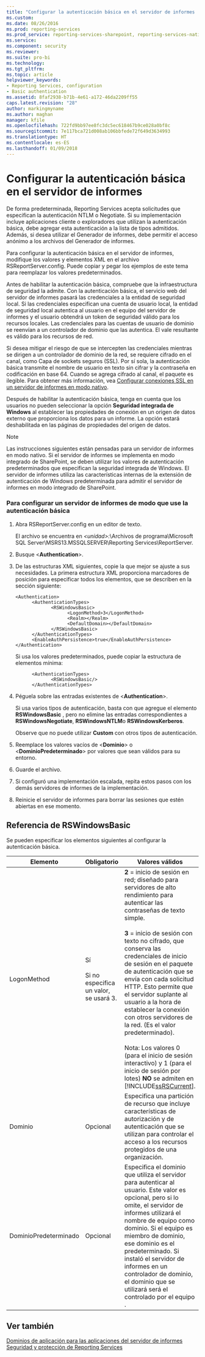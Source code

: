 ```yaml
---
title: "Configurar la autenticación básica en el servidor de informes | Microsoft Docs"
ms.custom: 
ms.date: 08/26/2016
ms.prod: reporting-services
ms.prod_service: reporting-services-sharepoint, reporting-services-native
ms.service: 
ms.component: security
ms.reviewer: 
ms.suite: pro-bi
ms.technology: 
ms.tgt_pltfrm: 
ms.topic: article
helpviewer_keywords:
- Reporting Services, configuration
- Basic authentication
ms.assetid: 8faf2938-b71b-4e61-a172-46da2209ff55
caps.latest.revision: "28"
author: markingmyname
ms.author: maghan
manager: kfile
ms.openlocfilehash: 722fd9bb97ee8fc3dc5ec618467b9ce028a0bf8c
ms.sourcegitcommit: 7e117bca721d008ab106bbfede72f649d3634993
ms.translationtype: HT
ms.contentlocale: es-ES
ms.lasthandoff: 01/09/2018
---
```

# <a name="configure-basic-authentication-on-the-report-server"></a>Configurar la autenticación básica en el servidor de informes
  De forma predeterminada, Reporting Services acepta solicitudes que especifican la autenticación NTLM o Negotiate. Si su implementación incluye aplicaciones cliente o exploradores que utilizan la autenticación básica, debe agregar esta autenticación a la lista de tipos admitidos. Además, si desea utilizar el Generador de informes, debe permitir el acceso anónimo a los archivos del Generador de informes.  
  
 Para configurar la autenticación básica en el servidor de informes, modifique los valores y elementos XML en el archivo RSReportServer.config. Puede copiar y pegar los ejemplos de este tema para reemplazar los valores predeterminados.  
  
 Antes de habilitar la autenticación básica, compruebe que la infraestructura de seguridad la admite. Con la autenticación básica, el servicio web del servidor de informes pasará las credenciales a la entidad de seguridad local. Si las credenciales especifican una cuenta de usuario local, la entidad de seguridad local autentica al usuario en el equipo del servidor de informes y el usuario obtendrá un token de seguridad válido para los recursos locales. Las credenciales para las cuentas de usuario de dominio se reenvían a un controlador de dominio que las autentica. El vale resultante es válido para los recursos de red.  
  
 Si desea mitigar el riesgo de que se intercepten las credenciales mientras se dirigen a un controlador de dominio de la red, se requiere cifrado en el canal, como Capa de sockets seguros (SSL). Por sí sola, la autenticación básica transmite el nombre de usuario en texto sin cifrar y la contraseña en codificación en base 64. Cuando se agrega cifrado al canal, el paquete es ilegible. Para obtener más información, vea [Configurar conexiones SSL en un servidor de informes en modo nativo](../../reporting-services/security/configure-ssl-connections-on-a-native-mode-report-server.md).  
  
 Después de habilitar la autenticación básica, tenga en cuenta que los usuarios no pueden seleccionar la opción **Seguridad integrada de Windows** al establecer las propiedades de conexión en un origen de datos externo que proporciona los datos para un informe. La opción estará deshabilitada en las páginas de propiedades del origen de datos.  
  
> [!NOTE]  
>  Las instrucciones siguientes están pensadas para un servidor de informes en modo nativo. Si el servidor de informes se implementa en modo integrado de SharePoint, se deben utilizar los valores de autenticación predeterminados que especifican la seguridad integrada de Windows. El servidor de informes utiliza las características internas de la extensión de autenticación de Windows predeterminada para admitir el servidor de informes en modo integrado de SharePoint.  
  
### <a name="to-configure-a-report-server-to-use-basic-authentication"></a>Para configurar un servidor de informes de modo que use la autenticación básica  
  
1.  Abra RSReportServer.config en un editor de texto.  
  
     El archivo se encuentra en *\<unidad>:*\Archivos de programa\Microsoft SQL Server\MSRS13.MSSQLSERVER\Reporting Services\ReportServer.  
  
2.  Busque \<**Authentication**>.  
  
3.  De las estructuras XML siguientes, copie la que mejor se ajuste a sus necesidades. La primera estructura XML proporciona marcadores de posición para especificar todos los elementos, que se describen en la sección siguiente:  
  
    ```  
    <Authentication>  
          <AuthenticationTypes>  
                 <RSWindowsBasic>  
                       <LogonMethod>3</LogonMethod>  
                       <Realm></Realm>  
                       <DefaultDomain></DefaultDomain>  
                 </RSWindowsBasic>  
          </AuthenticationTypes>  
          <EnableAuthPersistence>true</EnableAuthPersistence>  
    </Authentication>  
    ```  
  
     Si usa los valores predeterminados, puede copiar la estructura de elementos mínima:  
  
    ```  
          <AuthenticationTypes>  
                 <RSWindowsBasic/>  
          </AuthenticationTypes>  
    ```  
  
4.  Péguela sobre las entradas existentes de \<**Authentication**>.  
  
     Si usa varios tipos de autenticación, basta con que agregue el elemento **RSWindowsBasic** , pero no elimine las entradas correspondientes a **RSWindowsNegotiate**, **RSWindowsNTLM**o **RSWindowsKerberos**.  
  
     Observe que no puede utilizar **Custom** con otros tipos de autenticación.  
  
5.  Reemplace los valores vacíos de \<**Dominio**> o \<**DominioPredeterminado**> por valores que sean válidos para su entorno.  
  
6.  Guarde el archivo.  
  
7.  Si configuró una implementación escalada, repita estos pasos con los demás servidores de informes de la implementación.  
  
8.  Reinicie el servidor de informes para borrar las sesiones que estén abiertas en ese momento.  
  
## <a name="rswindowsbasic-reference"></a>Referencia de RSWindowsBasic  
 Se pueden especificar los elementos siguientes al configurar la autenticación básica.  
  
|Elemento|Obligatorio|Valores válidos|  
|-------------|--------------|------------------|  
|LogonMethod|Sí<br /><br /> Si no especifica un valor, se usará 3.|**2** = inicio de sesión en red; diseñado para servidores de alto rendimiento para autenticar las contraseñas de texto simple.<br /><br /> **3** = inicio de sesión con texto no cifrado, que conserva las credenciales de inicio de sesión en el paquete de autenticación que se envía con cada solicitud HTTP. Esto permite que el servidor suplante al usuario a la hora de establecer la conexión con otros servidores de la red. (Es el valor predeterminado).<br /><br /> Nota: Los valores 0 (para el inicio de sesión interactivo) y 1 (para el inicio de sesión por lotes) **NO** se admiten en [!INCLUDE[ssRSCurrent](../../includes/ssrscurrent-md.md)].|  
|Dominio|Opcional|Especifica una partición de recurso que incluye características de autorización y de autenticación que se utilizan para controlar el acceso a los recursos protegidos de una organización.|  
|DominioPredeterminado|Opcional|Especifica el dominio que utiliza el servidor para autenticar al usuario. Este valor es opcional, pero si lo omite, el servidor de informes utilizará el nombre de equipo como dominio. Si el equipo es miembro de dominio, ese dominio es el predeterminado. Si instaló el servidor de informes en un controlador de dominio, el dominio que se utilizará será el controlado por el equipo .|  
  
## <a name="see-also"></a>Ver también  
 [Dominios de aplicación para las aplicaciones del servidor de informes](../../reporting-services/report-server/application-domains-for-report-server-applications.md)   
 [Seguridad y protección de Reporting Services](../../reporting-services/security/reporting-services-security-and-protection.md)  
  
  
